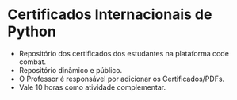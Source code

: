 # Certificados Internacionais de Python
- Repositório dos certificados dos estudantes na plataforma code combat.
- Repositório dinâmico e público.
- O Professor é responsável por adicionar os Certificados/PDFs.
- Vale 10 horas como atividade complementar.
